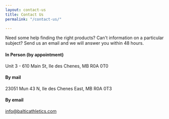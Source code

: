 ```yaml
---
layout: contact-us
title: Contact Us
permalink: "/contact-us/"

---
```

Need some help finding the right products? Can't information on a particular subject? Send us an email and we will answer you within 48 hours.

#### In Person (by appointment)

Unit 3 - 610 Main St, Ile des Chenes, MB R0A 0T0

#### By mail

23051 Mun 43 N, Ile des Chenes East, MB  R0A 0T3

#### By email

info@balticathletics.com